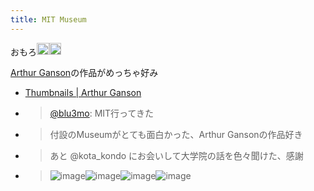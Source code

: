 ```yaml
---
title: MIT Museum
---
```


おもろ<img src='https://scrapbox.io/api/pages/blu3mo-public/blu3mo/icon' alt='blu3mo.icon' height="19.5"/><img src='https://scrapbox.io/api/pages/blu3mo-public/blu3mo/icon' alt='blu3mo.icon' height="19.5"/>

[Arthur Ganson](Arthur%20Ganson.md)の作品がめっちゃ好み

* [Thumbnails | Arthur Ganson](https://www.arthurganson.com/thumbnails)
* 
   > 
   > [@blu3mo](https://twitter.com/blu3mo/status/1597423721631068162): MIT行ってきた

* 
   > 
   > 付設のMuseumがとても面白かった、Arthur Gansonの作品好き

* 
   > 
   > あと @kota_kondo にお会いして大学院の話を色々聞けた、感謝

* 
   > 
   > ![image](https://pbs.twimg.com/media/FisuzQBWAAEZT6w.jpg)![image](https://pbs.twimg.com/media/Fisu-fAXEAIJmcg.jpg)![image](https://pbs.twimg.com/media/FisvGYIXEAEIHwb.jpg)![image](https://pbs.twimg.com/media/FisvLrEXgAEcYK-.jpg)
